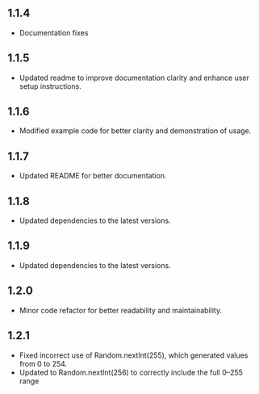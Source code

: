 ## 1.1.4

- Documentation fixes

## 1.1.5

- Updated readme to improve documentation clarity and enhance user setup instructions.

## 1.1.6

- Modified example code for better clarity and demonstration of usage.

## 1.1.7

- Updated README for better documentation.

## 1.1.8

- Updated dependencies to the latest versions.

## 1.1.9

- Updated dependencies to the latest versions.

## 1.2.0

- Minor code refactor for better readability and maintainability.

## 1.2.1

- Fixed incorrect use of Random.nextInt(255), which generated values from 0 to 254.
- Updated to Random.nextInt(256) to correctly include the full 0–255 range